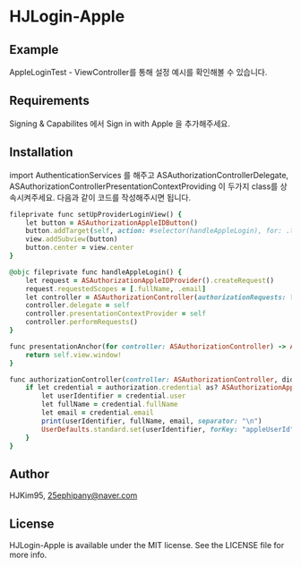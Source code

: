 # HJLogin-Apple

## Example

AppleLoginTest - ViewController를 통해 설정 예시를 확인해볼 수 있습니다.

## Requirements
Signing & Capabilites 에서 Sign in with Apple 을 추가해주세요.

## Installation

import AuthenticationServices 를 해주고 ASAuthorizationControllerDelegate, ASAuthorizationControllerPresentationContextProviding 이 두가지 class를 상속시켜주세요.
다음과 같이 코드를 작성해주시면 됩니다.
```ruby
fileprivate func setUpProviderLoginView() {
    let button = ASAuthorizationAppleIDButton()
    button.addTarget(self, action: #selector(handleAppleLogin), for: .touchUpInside)
    view.addSubview(button)
    button.center = view.center
}

@objc fileprivate func handleAppleLogin() {
    let request = ASAuthorizationAppleIDProvider().createRequest()
    request.requestedScopes = [.fullName, .email]
    let controller = ASAuthorizationController(authorizationRequests: [request])
    controller.delegate = self
    controller.presentationContextProvider = self
    controller.performRequests()
}

func presentationAnchor(for controller: ASAuthorizationController) -> ASPresentationAnchor {
    return self.view.window!
}

func authorizationController(controller: ASAuthorizationController, didCompleteWithAuthorization authorization: ASAuthorization) {
    if let credential = authorization.credential as? ASAuthorizationAppleIDCredential {
        let userIdentifier = credential.user
        let fullName = credential.fullName
        let email = credential.email
        print(userIdentifier, fullName, email, separator: "\n")
        UserDefaults.standard.set(userIdentifier, forKey: "appleUserId")
    }
}
```

## Author

HJKim95, 25ephipany@naver.com

## License

HJLogin-Apple is available under the MIT license. See the LICENSE file for more info.
